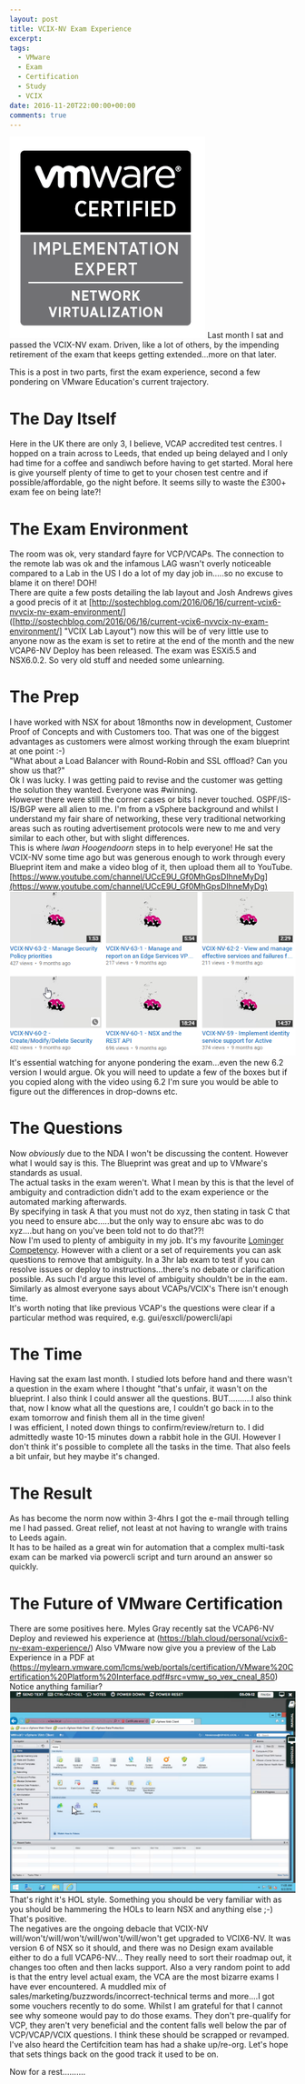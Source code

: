 ```yaml
---
layout: post
title: VCIX-NV Exam Experience
excerpt: 
tags: 
  - VMware
  - Exam
  - Certification
  - Study
  - VCIX
date: 2016-11-20T22:00:00+00:00
comments: true
---
```

![VCIX Logo](/public/VCIX-NV.png)
Last month I sat and passed the VCIX-NV exam.  Driven, like a lot of others, by the impending retirement of the exam that keeps getting extended...more on that later.

This is a post in two parts, first the exam experience, second a few pondering on VMware Education's current trajectory.

The Day Itself
===============
Here in the UK there are only 3, I believe, VCAP accredited test centres.  I hopped on a train across to Leeds, that ended up being delayed and I only had time for a coffee and sandiwch before having to get started.  Moral here is give yourself plenty of time to get to your chosen test centre and if possible/affordable, go the night before.  It seems silly to waste the £300+ exam fee on being late?!

The Exam Environment
====================
The room was ok, very standard fayre for VCP/VCAPs.  The connection to the remote lab was ok and the infamous LAG wasn't overly noticeable compared to a Lab in the US I do a lot of my day job in.....so no excuse to blame it on there! DOH!  
There are quite a few posts detailing the lab layout and Josh Andrews gives a good precis of it at
[http://sostechblog.com/2016/06/16/current-vcix6-nvvcix-nv-exam-environment/] ([http://sostechblog.com/2016/06/16/current-vcix6-nvvcix-nv-exam-environment/] "VCIX Lab Layout") now this will be of very little use to anyone now as the exam is set to retire at the end of the month and the new VCAP6-NV Deploy has been released.
The exam was ESXi5.5 and NSX6.0.2.  So very old stuff and needed some unlearning.

The Prep
========
I have worked with NSX for about 18months now in development, Customer Proof of Concepts and with Customers too.  That was one of the biggest advantages as customers were almost working through the exam blueprint at one point :-)  
"What about a Load Balancer with Round-Robin and SSL offload? Can you show us that?"  
Ok I was lucky.  I was getting paid to revise and the customer was getting the solution they wanted.  Everyone was #winning.  
However there were still the corner cases or bits I never touched.  OSPF/IS-IS/BGP were all alien to me.  I'm from a vSphere background and whilst I understand my fair share of networking, these very traditional networking areas such as routing advertisement protocols were new to me and very similar to each other, but with slight differences.  
This is where *Iwan Hoogendoorn* steps in to help everyone!  He sat the VCIX-NV some time ago but was generous enough to work through every Blueprint item and make a video blog of it, then upload them all to YouTube.  
[https://www.youtube.com/channel/UCcE9U_Gf0MhGpsDIhneMyDg](https://www.youtube.com/channel/UCcE9U_Gf0MhGpsDIhneMyDg)
![Examples](/public/chrome_2016-11-21_23-10-09.png)
It's essential watching for anyone pondering the exam...even the new 6.2 version I would argue.  Ok you will need to update a few of the boxes but if you copied along with the video using 6.2 I'm sure you would be able to figure out the differences in drop-downs etc.

The Questions
=============
Now *obviously* due to the NDA I won't be discussing the content.  However what I would say is this.
The Blueprint was great and up to VMware's standards as usual.   
The actual tasks in the exam weren't.  What I mean by this is that the level of ambiguity and contradiction didn't add to the exam experience or the automated marking afterwards.  
By specifying in task A that you must not do xyz, then stating in task C that you need to ensure abc.....but the only way to ensure abc was to do xyz....but hang on you've been told not to do that??!  
Now I'm used to plenty of ambiguity in my job.  It's my favourite [Lominger Competency](http://www.ptc.com/content/production_content_server/cninv000000000014107/content.pdf).  However with a client or a set of requirements you can ask questions to remove that ambiguity.  In a 3hr lab exam to test if you can resolve issues or deploy to instructions...there's no debate or clarification possible.  As such I'd argue this level of ambiguity shouldn't be in the eam.
Similarly as almost everyone says about VCAPs/VCIX's  There isn't enough time.  
It's worth noting that like previous VCAP's the questions were clear if a particular method was required, e.g. gui/esxcli/powercli/api 

The Time
========
Having sat the exam last month.  I studied lots before hand and there wasn't a question in the exam where I thought "that's unfair, it wasn't on the blueprint.  I also think I could answer all the questions. BUT..........I also think that, now I know what all the questions are, I couldn't go back in to the exam tomorrow and finish them all in the time given!  
I was efficient, I noted down things to confirm/review/return to.  I did admittedly waste 10-15 minutes down a rabbit hole in the GUI.  However I don't think it's possible to complete all the tasks in the time.  That also feels a bit unfair, but hey maybe it's changed.

The Result
==========
As has become the norm now within 3-4hrs I got the e-mail through telling me I had passed.  Great relief, not least at not having to wrangle with trains to Leeds again.  
It has to be hailed as a great win for automation that a complex multi-task exam can be marked via powercli script and turn around an answer so quickly.


The Future of VMware Certification
==================================
There are some positives here.  Myles Gray recently sat the VCAP6-NV Deploy and reviewed his experience at 
(https://blah.cloud/personal/vcix6-nv-exam-experience/)
Also VMware now give you a preview of the Lab Experience in a PDF at (https://mylearn.vmware.com/lcms/web/portals/certification/VMware%20Certification%20Platform%20Interface.pdf#src=vmw_so_vex_cneal_850)
Notice anything familiar?
![vcap-hol-view](/public/chrome_2016-11-21_23-01-55.png)
That's right it's HOL style.  Something you should be very familiar with as you should be hammering the HOLs to learn NSX and anything else ;-)
That's positive.  
The negatives are the ongoing debacle that VCIX-NV will/won't/will/won't/will/won't/will/won't get upgraded to VCIX6-NV.  It was version 6 of NSX so it should, and there was no Design exam available either to do a full VCAP6-NV...  They really need to sort their roadmap out, it changes too often and then lacks support.
Also a very random point to add is that the entry level actual exam, the VCA are the most bizarre exams I have ever encountered.  A muddled mix of sales/marketing/buzzwords/incorrect-technical terms and more....I got some vouchers recently to do some.  Whilst I am grateful for that I cannot see why someone would pay to do those exams.  They don't pre-qualify for VCP, they aren't very beneficial and the content falls well below the par of VCP/VCAP/VCIX questions.  I think these should be scrapped or revamped.  I've also heard the Certifcition team has had a shake up/re-org. Let's hope that sets things back on the good track it used to be on.

Now for a rest..........
